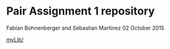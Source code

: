 # Pair Assignment 1 repository 

Fabian Bohnenberger and Sebastian Martinez
02 October 2015 

<a href="repo1/analysis/USJudges/USJudges_RMarkdown">myLib/</a>



